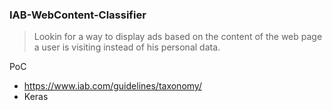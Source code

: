 ### IAB-WebContent-Classifier

> Lookin for a way to display ads based on the content of the web page a user is visiting instead of his personal data.

PoC

* https://www.iab.com/guidelines/taxonomy/
* Keras


